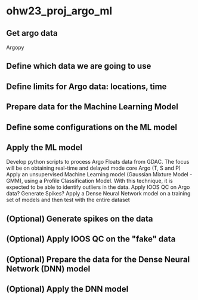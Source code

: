 # ohw23_proj_argo_ml

## Get argo data
Argopy
## Define which data we are going to use

## Define limits for Argo data: locations, time

## Prepare data for the Machine Learning Model

## Define some configurations on the ML model

## Apply the ML model

Develop python scripts to process Argo Floats data from GDAC. The focus will be on obtaining real-time and delayed mode core Argo (T, S and P)
Apply an unsupervised Machine Learning model (Gaussian Mixture Model - GMM), using a Profile Classification Model. With this technique, it is expected to be able to identify outliers in the data.
Apply IOOS QC on Argo data? Generate Spikes?
Apply a Dense Neural Network model on a training set of models and then test with the entire dataset


## (Optional) Generate spikes on the data

## (Optional) Apply IOOS QC on the "fake" data

## (Optional) Prepare the data for the Dense Neural Network (DNN) model

## (Optional) Apply the DNN model
